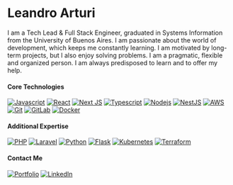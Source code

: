 # Leandro Arturi

I am a Tech Lead & Full Stack Engineer, graduated in Systems Information from the University of Buenos Aires. I am passionate about the world of development, which keeps me constantly learning. I am motivated by long-term projects, but I also enjoy solving problems. I am a pragmatic, flexible and organized person. I am always predisposed to learn and to offer my help.

#### Core Technologies

[![Javascript](https://img.shields.io/badge/Javascript-F0DB4F?style=for-the-badge&logo=javascript&logoColor=black&color=E8D44D)](#) 
[![React](https://img.shields.io/badge/React-61DBFB?style=for-the-badge&logo=react&logoColor=03D3F7&color=212121)](#) 
[![Next JS](https://img.shields.io/badge/Next-black?style=for-the-badge&logo=next.js&logoColor=white)](#) 
[![Typescript](https://img.shields.io/badge/Typescript-007acc?style=for-the-badge&logo=typescript&logoColor=white&color=2F73BF)](#)
[![Nodejs](https://img.shields.io/badge/-Nodejs-3C873A?style=for-the-badge&logo=node.js&logoColor=white&color=519942)](#) 
[![NestJS](https://img.shields.io/badge/nestjs-%23E0234E.svg?style=for-the-badge&logo=nestjs&logoColor=white)](#) 
[![AWS](https://img.shields.io/badge/AWS-%23FF9900.svg?style=for-the-badge&logo=amazon-aws&logoColor=white)](#)
[![Git](https://img.shields.io/badge/Git-000000.svg?style=for-the-badge&logo=git&logoColor=white)](#)
[![GitLab](https://img.shields.io/badge/gitlab-1E2028.svg?style=for-the-badge&logo=gitlab&logoColor=orange)](#)
[![Docker](https://img.shields.io/badge/docker-%230db7ed.svg?style=for-the-badge&logo=docker&logoColor=white&color=2592E5)](#)

#### Additional Expertise
[![PHP](https://img.shields.io/badge/-PHP-777BB4?style=for-the-badge&logo=php&logoColor=white)](#)
[![Laravel](https://img.shields.io/badge/-Laravel-FF2D20?style=for-the-badge&logo=laravel&logoColor=white&color=E7392C)](#)
[![Python](https://img.shields.io/badge/python-FFDE4D.svg?style=for-the-badge&logo=python&logoColor=blue)](#)
[![Flask](https://img.shields.io/badge/flask-3670A1.svg?style=for-the-badge&logo=flask&logoColor=white)](#)
[![Kubernetes](https://img.shields.io/badge/kubernetes-%23326ce5.svg?style=for-the-badge&logo=kubernetes&logoColor=white)](#)
[![Terraform](https://img.shields.io/badge/terraform-000000.svg?style=for-the-badge&logo=terraform&logoColor=white)](#)

#### Contact Me
[![Portfolio](https://img.shields.io/badge/Portfolio-%23000000.svg?style=for-the-badge&logo=firefox&logoColor=#FF7139)](https://leandroarturi.com.ar)
[![LinkedIn](https://img.shields.io/badge/linkedin-%230077B5.svg?style=for-the-badge&logo=linkedin&logoColor=white&color=0173B1)](https://www.linkedin.com/in/leandroarturi)

  
